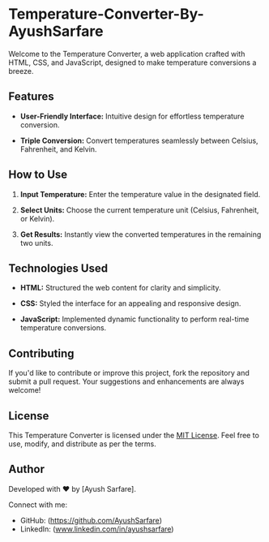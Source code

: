 # Temperature-Converter-By-AyushSarfare 

Welcome to the Temperature Converter, a web application crafted with HTML, CSS, and JavaScript, designed to make temperature conversions a breeze.

## Features

- **User-Friendly Interface:** Intuitive design for effortless temperature conversion.
  
- **Triple Conversion:** Convert temperatures seamlessly between Celsius, Fahrenheit, and Kelvin.

## How to Use

1. **Input Temperature:** Enter the temperature value in the designated field.
   
2. **Select Units:** Choose the current temperature unit (Celsius, Fahrenheit, or Kelvin).

3. **Get Results:** Instantly view the converted temperatures in the remaining two units.

## Technologies Used

- **HTML:** Structured the web content for clarity and simplicity.
  
- **CSS:** Styled the interface for an appealing and responsive design.

- **JavaScript:** Implemented dynamic functionality to perform real-time temperature conversions.

## Contributing

If you'd like to contribute or improve this project, fork the repository and submit a pull request. Your suggestions and enhancements are always welcome!

## License

This Temperature Converter is licensed under the [MIT License](LICENSE). Feel free to use, modify, and distribute as per the terms.

## Author

Developed with ❤️ by [Ayush Sarfare].

Connect with me:
- GitHub: (https://github.com/AyushSarfare)
- LinkedIn: (www.linkedin.com/in/ayushsarfare)
